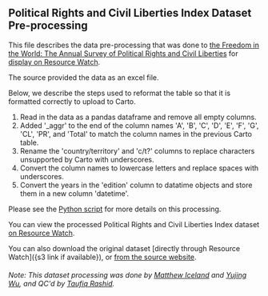 ## Political Rights and Civil Liberties Index Dataset Pre-processing
This file describes the data pre-processing that was done to [the Freedom in the World: The Annual Survey of Political Rights and Civil Liberties](https://freedomhouse.org/report-types/freedom-world) for [display on Resource Watch](https://resourcewatch.org/data/explore/a7067e9f-fe40-4338-85da-13a6071c76fe).

The source provided the data as an excel file.

Below, we describe the steps used to reformat the table so that it is formatted correctly to upload to Carto.
1. Read in the data as a pandas dataframe and remove all empty columns.
2. Added '_aggr' to the end of the column names 'A', 'B', 'C', 'D', 'E', 'F', 'G', 'CL', 'PR', and 'Total' to match the column names in the previous Carto table.
3. Rename the 'country/territory' and 'c/t?' columns to replace characters unsupported by Carto with underscores.
4. Convert the column names to lowercase letters and replace spaces with underscores.
5. Convert the years in the 'edition' column to datatime objects and store them in a new column 'datetime'.

Please see the [Python script](https://github.com/resource-watch/data-pre-processing/blob/master/soc_005_rw1_political_rights_civil_liberties_index/soc_005_rw1_political_rights_civil_liberties_index_processing.py) for more details on this processing.

You can view the processed Political Rights and Civil Liberties Index dataset [on Resource Watch](https://resourcewatch.org/data/explore/a7067e9f-fe40-4338-85da-13a6071c76fe).

You can also download the original dataset [directly through Resource Watch]({s3 link if available}), or [from the source website](https://freedomhouse.org/report/freedom-world/2020/leaderless-struggle-democracy).

###### Note: This dataset processing was done by [Matthew Iceland](https://github.com/miceland2) and [Yujing Wu](https://www.wri.org/profile/yujing-wu), and QC'd by [Taufiq Rashid](https://www.wri.org/profile/taufiq-rashid).
